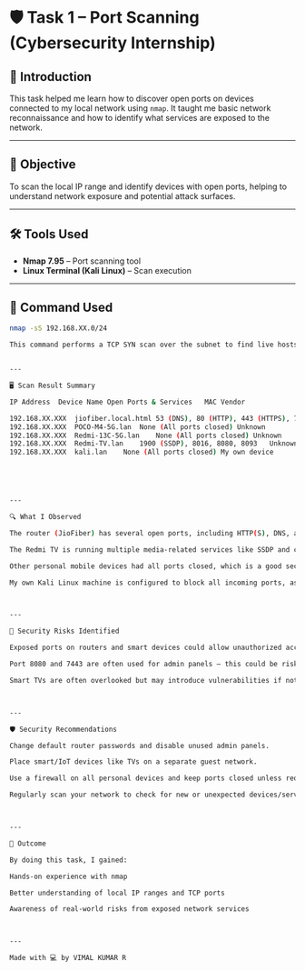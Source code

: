 # 🛡️ Task 1 – Port Scanning (Cybersecurity Internship)

## 👋 Introduction

This task helped me learn how to discover open ports on devices connected to my local network using `nmap`. It taught me basic network reconnaissance and how to identify what services are exposed to the network.

---

## 🎯 Objective

To scan the local IP range and identify devices with open ports, helping to understand network exposure and potential attack surfaces.

---

## 🛠 Tools Used

- **Nmap 7.95** – Port scanning tool
- **Linux Terminal (Kali Linux)** – Scan execution

---

## 🧪 Command Used

```bash
nmap -sS 192.168.XX.0/24

This command performs a TCP SYN scan over the subnet to find live hosts and their open ports.


---

🖥️ Scan Result Summary

IP Address	Device Name	Open Ports & Services	MAC Vendor

192.168.XX.XXX	jiofiber.local.html	53 (DNS), 80 (HTTP), 443 (HTTPS), 7443, 8080 (HTTP-proxy)	Cloud Network Technology Singapore PTE
192.168.XX.XXX	POCO-M4-5G.lan	None (All ports closed)	Unknown
192.168.XX.XXX	Redmi-13C-5G.lan	None (All ports closed)	Unknown
192.168.XX.XXX	Redmi-TV.lan	1900 (SSDP), 8016, 8080, 8093	Unknown
192.168.XX.XXX	kali.lan	None (All ports closed)	My own device





---

🔍 What I Observed

The router (JioFiber) has several open ports, including HTTP(S), DNS, and possibly admin APIs.

The Redmi TV is running multiple media-related services like SSDP and custom HTTP ports.

Other personal mobile devices had all ports closed, which is a good security practice.

My own Kali Linux machine is configured to block all incoming ports, as expected.



---

🔐 Security Risks Identified

Exposed ports on routers and smart devices could allow unauthorized access or remote exploitation.

Port 8080 and 7443 are often used for admin panels – this could be risky if misconfigured or not password-protected.

Smart TVs are often overlooked but may introduce vulnerabilities if not patched or secured.



---

🛡️ Security Recommendations

Change default router passwords and disable unused admin panels.

Place smart/IoT devices like TVs on a separate guest network.

Use a firewall on all personal devices and keep ports closed unless required.

Regularly scan your network to check for new or unexpected devices/services.



---

📝 Outcome

By doing this task, I gained:

Hands-on experience with nmap

Better understanding of local IP ranges and TCP ports

Awareness of real-world risks from exposed network services



---

Made with 💻 by VIMAL KUMAR R
